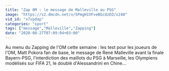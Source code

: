 ```yaml
---
title: "Zap OM : le message de Malleville au PSG"
image: "https://s2.dmcdn.net/v/SPmgH1VFveBGcdzEO/x240"
vid_id: "x7vpdap"
categories: "sport"
tags: ["message","Malleville","Zapping"]
date: "2020-08-27T07:09:04+03:00"
---
```

Au menu du Zapping de l'OM cette semaine : les test pour les joueurs de l'OM, Matt Pokora fan de base, le message de René Malleville avant la finale Bayern-PSG, l'interdiction des maillots du PSG à Marseille, les Olympiens modélisés sur FIFA 21, le doublé d'Alessandrini en Chine...
